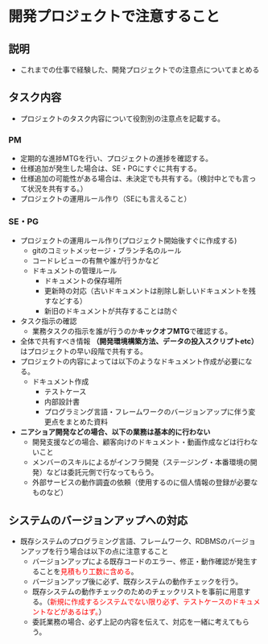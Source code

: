 # 開発プロジェクトで注意すること

## 説明
- これまでの仕事で経験した、開発プロジェクトでの注意点についてまとめる

## タスク内容
- プロジェクトのタスク内容について役割別の注意点を記載する。
### PM
- 定期的な進捗MTGを行い、プロジェクトの進捗を確認する。
- 仕様追加が発生した場合は、SE・PGにすぐに共有する。
- 仕様追加の可能性がある場合は、未決定でも共有する。（検討中とでも言って状況を共有する。）
- プロジェクトの運用ルール作り（SEにも言えること）
### SE・PG
- プロジェクトの運用ルール作り(プロジェクト開始後すぐに作成する)
  - gitのコミットメッセージ・ブランチ名のルール
  - コードレビューの有無や誰が行うかなど
  - ドキュメントの管理ルール
    - ドキュメントの保存場所
    - 更新時の対応（古いドキュメントは削除し新しいドキュメントを残すなどする）
    - 新旧のドキュメントが共存することは防ぐ
- タスク指示の確認
  - 業務タスクの指示を誰が行うのか**キックオフMTG**で確認する。
- 全体で共有すべき情報 **（開発環境構築方法、データの投入スクリプトetc）** はプロジェクトの早い段階で共有する。 
- プロジェクトの内容によっては以下のようなドキュメント作成が必要になる。
  - ドキュメント作成
    - テストケース
    - 内部設計書
    - プログラミング言語・フレームワークのバージョンアップに伴う変更点をまとめた資料
- **ニアショア開発などの場合、以下の業務は基本的に行わない**
  - 開発支援などの場合、顧客向けのドキュメント・動画作成などは行わないこと
  - メンバーのスキルによるがインフラ開発（ステージング・本番環境の開発）などは委託元側で行なってもらう。
  - 外部サービスの動作調査の依頼（使用するのに個人情報の登録が必要なものなど）

## システムのバージョンアップへの対応
- 既存システムのプログラミング言語、フレームワーク、RDBMSのバージョンアップを行う場合は以下の点に注意すること
  - バージョンアップによる既存コードのエラー、修正・動作確認が発生することを<span  style="color:red; ">見積もり工数に含める</span>。
  - バージョンアップ後に必ず、既存システムの動作チェックを行う。
  - 既存システムの動作チェックのためのチェックリストを事前に用意する。（<span  style="color:red; ">新規に作成するシステムでない限り必ず、テストケースのドキュメントなどがあるはず。</span>）
  - 委託業務の場合、必ず上記の内容を伝えて、対応を一緒に考えてもらう。